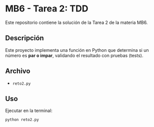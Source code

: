 # MB6 - Tarea 2: TDD
Este repositorio contiene la solución de la Tarea 2 de la materia MB6.

## Descripción
Este proyecto implementa una función en Python que determina si un número es **par o impar**, validando el resultado con pruebas (tests).

## Archivo
- `reto2.py`

## Uso
Ejecutar en la terminal:
```bash
python reto2.py
